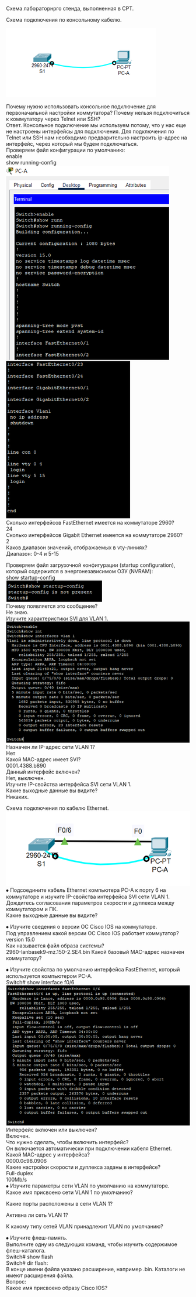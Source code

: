 Схема лабораторнрго стенда, выполненная в CPT.

Схема подключения по консольному кабелю.

![](base_console_connect.png)

Почему нужно использовать консольное подключение для первоначальной настройки коммутатора? Почему нельзя подключиться к коммутатору через Telnet или SSH?  
Ответ. Консольное подключение мы используем потому, что у нас еще не настроены интерфейсы для подключения. Для подключения по Telnet или SSH нам необходимо предварительно настроить ip-адрес на интерфейс, через который мы будем подключаться.  
Проверяем файл конфигурации по умолчанию:  
enable  
show running-config  
![](running-config_1.png)  
![](running-config_2.png)  
Сколько интерфейсов FastEthernet имеется на коммутаторе 2960?  
24  
Сколько интерфейсов Gigabit Ethernet имеется на коммутаторе 2960?  
2  
Каков диапазон значений, отображаемых в vty-линиях?  
Диапазон: 0-4 и 5-15  

Проверяем файл загрузочной конфигурации (startup configuration), который содержится в энергонезависимом ОЗУ (NVRAM):  
show startup-config  
![](startup-config.png)  
Почему появляется это сообщение?  
Не знаю.  
Изучите характеристики SVI для VLAN 1.  
![](show_interfaces_VLAN_1.png)  
Назначен ли IP-адрес сети VLAN 1?  
Нет  
Какой MAC-адрес имеет SVI?  
0001.4388.b890  
Данный интерфейс включен?  
Нет, выключен.  
Изучите IP-свойства интерфейса SVI сети VLAN 1.  
Какие выходные данные вы видите?  
Никаких.  

Схема подключения по кабелю Ethernet.  
![](Ethernet_connect.png)  
⦁	Подсоедините кабель Ethernet компьютера PC-A к порту 6 на коммутаторе и изучите IP-свойства интерфейса SVI сети VLAN 1. Дождитесь согласования параметров скорости и дуплекса между коммутатором и ПК.  
Какие выходные данные вы видите?  

⦁	Изучите сведения о версии ОС Cisco IOS на коммутаторе.  
Под управлением какой версии ОС Cisco IOS работает коммутатор?  
version 15.0  
Как называется файл образа системы?  
2960-lanbasek9-mz.150-2.SE4.bin
Какой базовый MAC-адрес назначен коммутатору?  

⦁	Изучите свойства по умолчанию интерфейса FastEthernet, который используется компьютером PC-A.  
Switch# show interface f0/6  
![](show_interfaces_fastEthernet_06.png)  
Интерфейс включен или выключен?  
Включен.  
Что нужно сделать, чтобы включить интерфейс?  
Он включается автоматически при подключении кабеля Ethernet.  
Какой MAC-адрес у интерфейса?  
0000.0c98.0906  
Какие настройки скорости и дуплекса заданы в интерфейсе?  
Full-duplex  
100Mb/s  
⦁	Изучите параметры сети VLAN по умолчанию на коммутаторе.  
Какое имя присвоено сети VLAN 1 по умолчанию?  

Какие порты расположены в сети VLAN 1?  

Активна ли сеть VLAN 1?  

К какому типу сетей VLAN принадлежит VLAN по умолчанию?  

⦁	Изучите флеш-память.  
Выполните одну из следующих команд, чтобы изучить содержимое флеш-каталога.  
Switch# show flash   
Switch# dir flash:   
В конце имени файла указано расширение, например .bin. Каталоги не имеют расширения файла.  
Вопрос:  
Какое имя присвоено образу Cisco IOS?  
